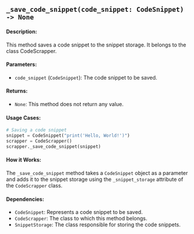## `_save_code_snippet(code_snippet: CodeSnippet) -> None`

#### Description:
This method saves a code snippet to the snippet storage. It belongs to the class CodeScrapper.

#### Parameters:
- `code_snippet` (`CodeSnippet`): The code snippet to be saved.

#### Returns:
- `None`: This method does not return any value.

#### Usage Cases:

```python
# Saving a code snippet
snippet = CodeSnippet("print('Hello, World!')")
scrapper = CodeScrapper()
scrapper._save_code_snippet(snippet)
```

#### How it Works:
The `_save_code_snippet` method takes a `CodeSnippet` object as a parameter and adds it to the snippet storage using the `_snippet_storage` attribute of the `CodeScrapper` class.

#### Dependencies:
- `CodeSnippet`: Represents a code snippet to be saved.
- `CodeScrapper`: The class to which this method belongs.
- `SnippetStorage`: The class responsible for storing the code snippets.